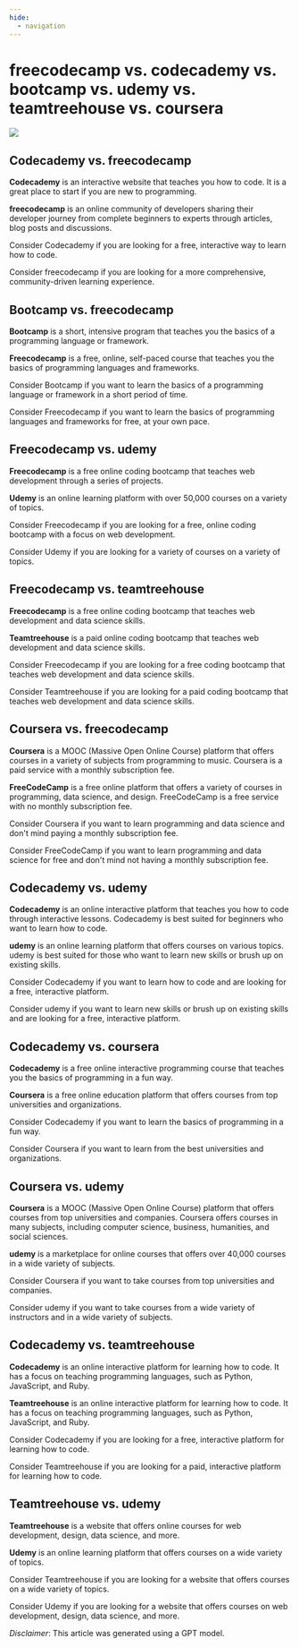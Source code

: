 ```yaml
---
hide:
  - navigation
---
```


# freecodecamp vs. codecademy vs. bootcamp vs. udemy vs. teamtreehouse vs. coursera

![](../assets/freecodecamp-vs-codecademy-vs-bootcamp/freecodecamp-vs-codecademy-vs-bootcamp-vs-udemy-vs-teamtreehouse-vs-coursera.png)

## Codecademy vs. freecodecamp


**Codecademy** is an interactive website that teaches you how to code. It is a great place to start if you are new to programming.

**freecodecamp** is an online community of developers sharing their developer journey from complete beginners to experts through articles, blog posts and discussions.

Consider Codecademy if you are looking for a free, interactive way to learn how to code.

Consider freecodecamp if you are looking for a more comprehensive, community-driven learning experience.


## Bootcamp vs. freecodecamp


**Bootcamp** is a short, intensive program that teaches you the basics of a programming language or framework.

**Freecodecamp** is a free, online, self-paced course that teaches you the basics of programming languages and frameworks.

Consider Bootcamp if you want to learn the basics of a programming language or framework in a short period of time.

Consider Freecodecamp if you want to learn the basics of programming languages and frameworks for free, at your own pace.


## Freecodecamp vs. udemy


**Freecodecamp** is a free online coding bootcamp that teaches web development through a series of projects.

**Udemy** is an online learning platform with over 50,000 courses on a variety of topics.

Consider Freecodecamp if you are looking for a free, online coding bootcamp with a focus on web development.

Consider Udemy if you are looking for a variety of courses on a variety of topics.


## Freecodecamp vs. teamtreehouse


**Freecodecamp** is a free online coding bootcamp that teaches web development and data science skills. 

**Teamtreehouse** is a paid online coding bootcamp that teaches web development and data science skills.

Consider Freecodecamp if you are looking for a free coding bootcamp that teaches web development and data science skills.

Consider Teamtreehouse if you are looking for a paid coding bootcamp that teaches web development and data science skills.


## Coursera vs. freecodecamp


**Coursera** is a MOOC (Massive Open Online Course) platform that offers courses in a variety of subjects from programming to music. Coursera is a paid service with a monthly subscription fee.

**FreeCodeCamp** is a free online platform that offers a variety of courses in programming, data science, and design. FreeCodeCamp is a free service with no monthly subscription fee.

Consider Coursera if you want to learn programming and data science and don't mind paying a monthly subscription fee.

Consider FreeCodeCamp if you want to learn programming and data science for free and don't mind not having a monthly subscription fee.


## Codecademy vs. udemy

**Codecademy** is an online interactive platform that teaches you how to code through interactive lessons. Codecademy is best suited for beginners who want to learn how to code.

**udemy** is an online learning platform that offers courses on various topics. udemy is best suited for those who want to learn new skills or brush up on existing skills.

Consider Codecademy if you want to learn how to code and are looking for a free, interactive platform.

Consider udemy if you want to learn new skills or brush up on existing skills and are looking for a free, interactive platform.


## Codecademy vs. coursera

**Codecademy** is a free online interactive programming course that teaches you the basics of programming in a fun way.

**Coursera** is a free online education platform that offers courses from top universities and organizations.

Consider Codecademy if you want to learn the basics of programming in a fun way.

Consider Coursera if you want to learn from the best universities and organizations.


## Coursera vs. udemy


**Coursera** is a MOOC (Massive Open Online Course) platform that offers courses from top universities and companies. Coursera offers courses in many subjects, including computer science, business, humanities, and social sciences.

**udemy** is a marketplace for online courses that offers over 40,000 courses in a wide variety of subjects.

Consider Coursera if you want to take courses from top universities and companies.

Consider udemy if you want to take courses from a wide variety of instructors and in a wide variety of subjects.


## Codecademy vs. teamtreehouse

**Codecademy** is an online interactive platform for learning how to code. It has a focus on teaching programming languages, such as Python, JavaScript, and Ruby.

**Teamtreehouse** is an online interactive platform for learning how to code. It has a focus on teaching programming languages, such as Python, JavaScript, and Ruby.

Consider Codecademy if you are looking for a free, interactive platform for learning how to code.

Consider Teamtreehouse if you are looking for a paid, interactive platform for learning how to code.


## Teamtreehouse vs. udemy
 **Teamtreehouse** is a website that offers online courses for web development, design, data science, and more. 

**Udemy** is an online learning platform that offers courses on a wide variety of topics.

Consider Teamtreehouse if you are looking for a website that offers courses on a wide variety of topics.

Consider Udemy if you are looking for a website that offers courses on web development, design, data science, and more.







*Disclaimer*: This article was generated using a GPT model.
